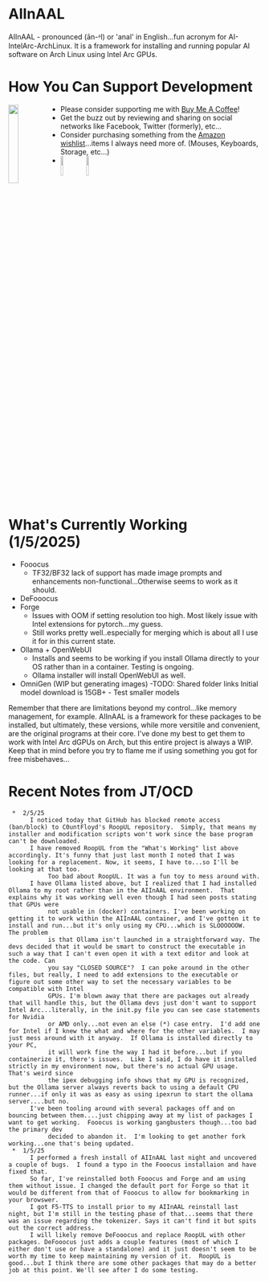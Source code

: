 # AIInAAL
AIInAAL - pronounced (ān-ᵊl) or 'anal' in English...fun acronym for AI-IntelArc-ArchLinux. It is a framework for installing and running popular AI software on Arch Linux using Intel Arc GPUs.

# How You Can Support Development  

[<img align="left" width="20%" src="https://media.giphy.com/media/hXMGQqJFlIQMOjpsKC/giphy.gif">](https://bmc.link/OCD_Insomniac)  

*    Please consider supporting me with [Buy Me A Coffee](https://bmc.link/OCD_Insomniac)!
*    Get the buzz out by reviewing and sharing on social networks like Facebook, Twitter (formerly), etc...
*    Consider purchasing something from the [Amazon wishlist](https://www.amazon.com/hz/wishlist/ls/25OBUY6VTN1C8?ref_=wl_share)...items I always need more of. (Mouses, Keyboards, Storage, etc...)
*    [<img align="left" width="10%" src="https://m.media-amazon.com/images/I/41CMZ4XoAJL._SS135_.jpg">](https://www.amazon.com/hz/wishlist/ls/25OBUY6VTN1C8?ref_=wl_share) [<img align="left" width="10%" src="https://i.etsystatic.com/49605844/r/il/d7369b/5752403283/il_640xN.5752403283_m6wa.jpg">](https://www.etsy.com/shop/JTGreshamExclusives)
<br clear="left"/>

# What's Currently Working (1/5/2025)
*   Fooocus
     - TF32/BF32 lack of support has made image prompts and enhancements non-functional...Otherwise seems to work as it should.
*   DeFooocus
*   Forge
     - Issues with OOM if setting resolution too high. Most likely issue with Intel extensions for pytorch...my guess.
     - Still works pretty well..especially for merging which is about all I use it for in this current state.
*   Ollama + OpenWebUI
     - Installs and seems to be working if you install Ollama directly to your OS rather than in a container. Testing is ongoing.
     - Ollama installer will install OpenWebUI as well.
*   OmniGen (WIP but generating images)
     -TODO:  Shared folder links
             Initial model download is 15GB+ - Test smaller models 

Remember that there are limitations beyond my control...like memory management, for example. AIInAAL is a framework for these packages to be installed, but ultimately, these versions, while more versitile and convenient, are the original programs at their core. I've done my best to get them to work with Intel Arc dGPUs on Arch, but this entire project is always a WIP. Keep that in mind before you try to flame me if using something you got for free misbehaves...

# Recent Notes from JT/OCD
     *  2/5/25
          I noticed today that GitHub has blocked remote access (ban/block) to C0untFloyd's RoopUL repository.  Simply, that means my installer and modification scripts won't work since the base program can't be downloaded.
          I have removed RoopUL from the "What's Working" list above accordingly. It's funny that just last month I noted that I was looking for a replacement. Now, it seems, I have to...so I'll be looking at that too.
               Too bad about RoopUL. It was a fun toy to mess around with.
          I have Ollama listed above, but I realized that I had installed Ollama to my root rather than in the AIInAAL environment.  That explains why it was working well even though I had seen posts stating that GPUs were
               not usable in (docker) containers. I've been working on getting it to work within the AIInAAL container, and I've gotten it to install and run...but it's only using my CPU...which is SLOOOOOOW.  The problem 
               is that Ollama isn't launched in a straightforward way. The devs decided that it would be smart to construct the executable in such a way that I can't even open it with a text editor and look at the code. Can
               you say "CLOSED SOURCE"?  I can poke around in the other files, but really, I need to add extensions to the executable or figure out some other way to set the necessary variables to be compatible with Intel 
               GPUs. I'm blown away that there are packages out already that will handle this, but the Ollama devs just don't want to support Intel Arc...literally, in the init.py file you can see case statements for Nvidia 
               or AMD only...not even an else (*) case entry.  I'd add one for Intel if I knew the what and where for the other variables.  I may just mess around with it anyway.  If Ollama is installed directly to your PC, 
               it will work fine the way I had it before...but if you containerize it, there's issues.  Like I said, I do have it installed strictly in my environment now, but there's no actual GPU usage.  That's weird since 
               the ipex debugging info shows that my GPU is recognized, but the Ollama server always reverts back to using a default CPU runner...if only it was as easy as using ipexrun to start the ollama server....but no.
          I've been tooling around with several packages off and on bouncing between them....just chipping away at my list of packages I want to get working.  Fooocus is working gangbusters though...too bad the primary dev 
               decided to abandon it.  I'm looking to get another fork working...one that's being updated.
     *  1/5/25
          I performed a fresh install of AIInAAL last night and uncovered a couple of bugs.  I found a typo in the Fooocus installaion and have fixed that.
          So far, I've reinstalled both Fooocus and Forge and am using them without issue. I changed the default port for Forge so that it would be different from that of Fooocus to allow for bookmarking in your browswer.
          I got F5-TTS to install prior to my AIInAAL reinstall last night, but I'm still in the testing phase of that...seems that there was an issue regarding the tokenizer. Says it can't find it but spits out the correct address.
          I will likely remove DeFooocus and replace RoopUL with other packages. DeFooocus just adds a couple features (most of which I either don't use or have a standalone) and it just doesn't seem to be worth my time to keep maintaining my version of it.  RoopUL is good...but I think there are some other packages that may do a better job at this point. We'll see after I do some testing.
